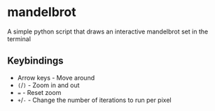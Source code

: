 # mandelbrot
A simple python script that draws an interactive mandelbrot set in the terminal

## Keybindings
- Arrow keys - Move around
- `(`/`)` - Zoom in and out
- `=` - Reset zoom
- `+`/`-` - Change the number of iterations to run per pixel

